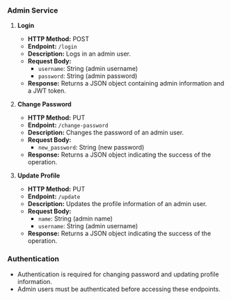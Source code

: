 ### Admin Service

1. **Login**
   - **HTTP Method:** POST
   - **Endpoint:** `/login`
   - **Description:** Logs in an admin user.
   - **Request Body:**
     - `username`: String (admin username)
     - `password`: String (admin password)
   - **Response:** Returns a JSON object containing admin information and a JWT token.

2. **Change Password**
   - **HTTP Method:** PUT
   - **Endpoint:** `/change-password`
   - **Description:** Changes the password of an admin user.
   - **Request Body:**
     - `new_password`: String (new password)
   - **Response:** Returns a JSON object indicating the success of the operation.

3. **Update Profile**
   - **HTTP Method:** PUT
   - **Endpoint:** `/update`
   - **Description:** Updates the profile information of an admin user.
   - **Request Body:**
     - `name`: String (admin name)
     - `username`: String (admin username)
   - **Response:** Returns a JSON object indicating the success of the operation.

### Authentication

- Authentication is required for changing password and updating profile information.
- Admin users must be authenticated before accessing these endpoints.